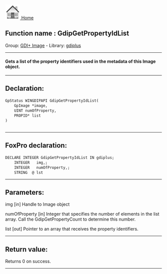 [<img src="../../images/home.png"> Home ](https://github.com/VFPX/Win32API)  

## Function name : GdipGetPropertyIdList
Group: [GDI+ Image](../../functions_group.md#GDIplus_Image)  -  Library: [gdiplus](../../libraries.md#gdiplus)  
***  


#### Gets a list of the property identifiers used in the metadata of this Image object.
***  


## Declaration:
```foxpro  
GpStatus WINGDIPAPI GdipGetPropertyIdList(
	GpImage *image,
	UINT numOfProperty,
	PROPID* list
)
  
```  
***  


## FoxPro declaration:
```foxpro  
DECLARE INTEGER GdipGetPropertyIdList IN gdiplus;
	INTEGER   img,;
	INTEGER   numOfProperty,;
	STRING  @ lst  
```  
***  


## Parameters:
img
[in] Handle to Image object
 
numOfProperty
[in] Integer that specifies the number of elements in the list array. Call the GdipGetPropertyCount to determine this number. 

list
[out] Pointer to an array that receives the property identifiers.   
***  


## Return value:
Returns 0 on success.  
***  


